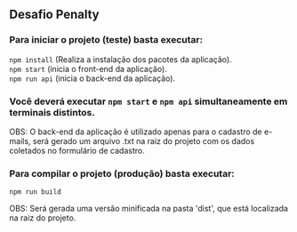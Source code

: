 ## Desafio Penalty

### Para iniciar o projeto (teste) basta executar:

`npm install` (Realiza a instalação dos pacotes da aplicação).  
`npm start` (inicia o front-end da aplicação).  
`npm run api` (inicia o back-end da aplicação).  

### Você deverá executar `npm start` e `npm api` simultaneamente em terminais distintos.

OBS: O back-end da aplicação é utilizado apenas para o cadastro de e-mails, será gerado um arquivo .txt na raiz do projeto com os dados coletados no formulário de cadastro.

### Para compilar o projeto (produção) basta executar:

`npm run build`

OBS: Será gerada uma versão minificada na pasta 'dist', que está localizada na raiz do projeto.

